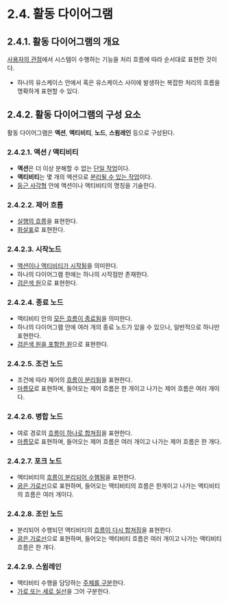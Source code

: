 # 2.4. 활동 다이어그램

## 2.4.1. 활동 다이어그램의 개요
<u>사용자의 관점</u>에서 시스템이 수행하는 기능을 처리 흐름에 따라 순서대로 표현한 것이다.
- 하나의 유스케이스 안에서 혹은 유스케이스 사이에 발생하는 복잡한 처리의 흐름을 명확하게 표현할 수 있다.

## 2.4.2. 활동 다이어그램의 구성 요소
활동 다이어그램은 **액션**, **액티비티**, **노드**, **스윔레인** 등으로 구성된다.

### 2.4.2.1. **액션** / **액티비티**
- **액션**은 더 이상 분해할 수 없는 <u>단일 작업</u>이다.
- **액티비티**는 몇 개의 액션으로 <u>분리될 수 있는 작업</u>이다.
- <u>둥근 사각형</u> 안에 액션이나 액티비티의 명칭을 기술한다.

### 2.4.2.2. **제어 흐름**
- <u>실행의 흐름</u>을 표현한다.
- <u>화살표</u>로 표현한다.

### 2.4.2.3. **시작노드**
- <u>액션이나 액티비티가 시작됨</u>을 의미한다.
- 하나의 다이어그램 한에는 하나의 시작점만 존재한다.
- <u>검은색 원</u>으로 표현한다.

### 2.4.2.4. **종료 노드**
- 액티비티 안의 <u>모든 흐름이 종료됨</u>을 의미한다.
- 하나의 다이어그램 안에 여러 개의 종료 노드가 있을 수 있으나, 일반적으로 하나만 표현한다.
- <u>검은색 원을 포함한 원</u>으로 표현한다.

### 2.4.2.5. **조건 노드**
- 조건에 따라 제어의 <u>흐름이 분리됨</u>을 표현한다.
- <u>마름모</u>로 표현하며, 들어오는 제어 흐름은 한 개이고 나가는 제어 흐름은 여러 개이다.

### 2.4.2.6. **병합 노드**
- 여로 경로의 <u>흐름이 하나로 합쳐짐</u>을 표현한다.
- <u>마름모</u>로 표현하며, 들어오는 제어 흐름은 여러 개이고 나가는 제어 흐름은 한 개다.

### 2.4.2.7. **포크 노드**
- 액티비티의 <u>흐름이 분리되어 수햄됨</u>을 표현한다.
- <u>굵은 가로선</u>으로 표현하며, 들어오는 액티비티의 흐름은 한개이고 나가는 액티비티의 흐름은 여러 개이다.

### 2.4.2.8. **조인 노드**
- 분리되어 수행되던 액티비티의 <u>흐름이 다시 합쳐짐</u>을 표현한다.
- <u>굵은 가로선</u>으로 표현하며, 들어오는 액티비티 흐름은 여러 개이고 나가는 액티비티 흐름은 한 개다.

### 2.4.2.9. **스윔레인**
- 액티비티 수행을 담당하는 <u>주체를 구분</u>한다.
- <u>가로 또는 세로 실선</u>을 그어 구분한다.
